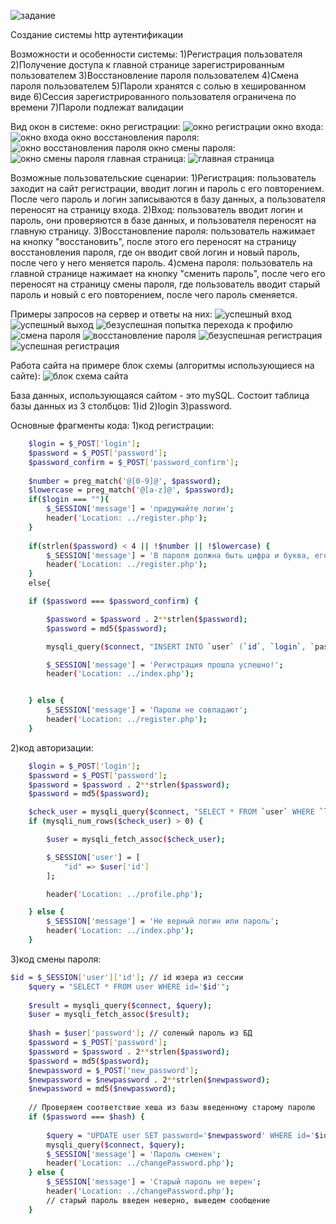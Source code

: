 ![задание](https://github.com/FedrovSergey/Lab-1-log-in-and-out/blob/main/lab1/pictures/%D0%B7%D0%B0%D0%B4%D0%B0%D0%BD%D0%B8%D0%B5.png)

Создание системы http аутентификации

Возможности и особенности системы: 
1)Регистрация пользователя
2)Получение доступа к главной странице зарегистрированным пользователем
3)Восстановление пароля пользователем
4)Смена пароля пользователем
5)Пароли хранятся с солью в хешированном виде
6)Сессия зарегистрированного пользователя ограничена по времени
7)Пароли подлежат валидации

Вид окон в системе:
окно регистрации:
![окно регистрации](https://github.com/FedrovSergey/Lab-1-log-in-and-out/blob/main/lab1/pictures/%D0%BF%D0%B5%D1%80%D0%B2%D0%BE%D0%B5%20%D0%BE%D0%BA%D0%BD%D0%BE.png)
окно входа:
![окно входа](https://github.com/FedrovSergey/Lab-1-log-in-and-out/blob/main/lab1/pictures/%D0%B2%D1%82%D0%BE%D1%80%D0%BE%D0%B5%20%D0%BE%D0%BA%D0%BD%D0%BE.png)
окно восстановления пароля:
![окно восстановления пароля](https://github.com/FedrovSergey/Lab-1-log-in-and-out/blob/main/lab1/pictures/%D1%82%D1%80%D0%B5%D1%82%D0%B8%D0%B5%20%D0%BE%D0%BA%D0%BD%D0%BE.png)
окно смены пароля:
![окно смены пароля](https://github.com/FedrovSergey/Lab-1-log-in-and-out/blob/main/lab1/pictures/%D1%87%D0%B5%D1%82%D0%B2%D0%B5%D1%80%D1%82%D0%BE%D0%B5%20%D0%BE%D0%BA%D0%BD%D0%BE.png)
главная страница:
![главная страница](https://github.com/FedrovSergey/Lab-1-log-in-and-out/blob/main/lab1/pictures/%D0%BF%D1%8F%D1%82%D0%BE%D0%B5%20%D0%BE%D0%BA%D0%BD%D0%BE.png)

Возможные пользовательские сценарии:
1)Регистрация:
пользователь заходит на сайт регистрации, вводит логин и пароль с его повторением. После чего пароль и логин записываются в базу данных, а пользователя переносят на страницу входа.
2)Вход:
пользователь вводит логин и пароль, они проверяются в базе данных, и пользователя переносят на главную страницу.
3)Восстановление пароля:
пользователь нажимает на кнопку "восстановить", после этого его переносят на страницу восстановления пароля, где он вводит свой логин и новый пароль, после чего у него меняется пароль.
4)смена пароля: пользователь на главной странице нажимает на кнопку "сменить пароль", после чего его переносят на страницу смены пароля, где пользователь вводит старый пароль и новый с его повторением, после чего пароль сменяется.

Примеры запросов на сервер и ответы на них:
![успешный вход](https://github.com/FedrovSergey/Lab-1-log-in-and-out/blob/main/lab1/pictures/%D0%B7%D0%B0%D0%BF%D1%80%D0%BE%D1%81%D1%8B/Untitled%20(1).png)
![успешный выход](https://github.com/FedrovSergey/Lab-1-log-in-and-out/blob/main/lab1/pictures/%D0%B7%D0%B0%D0%BF%D1%80%D0%BE%D1%81%D1%8B/Untitled%20(2).png)
![безуспешная попытка перехода к профилю](https://github.com/FedrovSergey/Lab-1-log-in-and-out/blob/main/lab1/pictures/%D0%B7%D0%B0%D0%BF%D1%80%D0%BE%D1%81%D1%8B/Untitled%20(3).png)
![смена пароля](https://github.com/FedrovSergey/Lab-1-log-in-and-out/blob/main/lab1/pictures/%D0%B7%D0%B0%D0%BF%D1%80%D0%BE%D1%81%D1%8B/Untitled%20(4).png)
![восстановление пароля](https://github.com/FedrovSergey/Lab-1-log-in-and-out/blob/main/lab1/pictures/%D0%B7%D0%B0%D0%BF%D1%80%D0%BE%D1%81%D1%8B/Untitled%20(5).png)
![безуспешная регистрация](https://github.com/FedrovSergey/Lab-1-log-in-and-out/blob/main/lab1/pictures/%D0%B7%D0%B0%D0%BF%D1%80%D0%BE%D1%81%D1%8B/Untitled%20(6).png)
![успешная регистрация](https://github.com/FedrovSergey/Lab-1-log-in-and-out/blob/main/lab1/pictures/%D0%B7%D0%B0%D0%BF%D1%80%D0%BE%D1%81%D1%8B/Untitled.png)

Работа сайта на примере блок схемы (алгоритмы использующиеся на сайте):
![блок схема сайта](https://github.com/FedrovSergey/Lab-1-log-in-and-out/blob/main/lab1/pictures/%D0%B1%D0%BB%D0%BE%D0%BA%20%D1%81%D1%85%D0%B5%D0%BC%D0%B0%20%D0%BB%D1%80-1%20%D0%BE%D0%BF.png)

База данных, использующаяся сайтом - это mySQL. Состоит таблица базы данных из 3 столбцов:
1)id  2)login  3)password.

Основные фрагменты кода:
1)код регистрации:
```sh
    $login = $_POST['login'];
    $password = $_POST['password'];
    $password_confirm = $_POST['password_confirm'];
	
	$number = preg_match('@[0-9]@', $password);
	$lowercase = preg_match('@[a-z]@', $password);
	if($login === ""){
		$_SESSION['message'] = 'придумайте логин';
		header('Location: ../register.php');
	}
 
	if(strlen($password) < 4 || !$number || !$lowercase) {
		$_SESSION['message'] = 'В пароля должна быть цифра и буква, его длина должна быть больше 4';
		header('Location: ../register.php');
	}
	else{

    if ($password === $password_confirm) {

		$password = $password . 2**strlen($password);
        $password = md5($password);

        mysqli_query($connect, "INSERT INTO `user` (`id`, `login`, `password`) VALUES (NULL, '$login', '$password')");

        $_SESSION['message'] = 'Регистрация прошла успешно!';
        header('Location: ../index.php');


    } else {
        $_SESSION['message'] = 'Пароли не совпадают';
        header('Location: ../register.php');
    }
```
2)код авторизации:
```sh
    $login = $_POST['login'];
    $password = $_POST['password'];
	$password = $password . 2**strlen($password);
    $password = md5($password);

    $check_user = mysqli_query($connect, "SELECT * FROM `user` WHERE `login` = '$login' AND `password` = '$password'");
    if (mysqli_num_rows($check_user) > 0) {

        $user = mysqli_fetch_assoc($check_user);

        $_SESSION['user'] = [
            "id" => $user['id']
        ];

        header('Location: ../profile.php');

    } else {
        $_SESSION['message'] = 'Не верный логин или пароль';
        header('Location: ../index.php');
    }
```
3)код смены пароля:
```sh
$id = $_SESSION['user']['id']; // id юзера из сессии
	$query = "SELECT * FROM user WHERE id='$id'";
	
	$result = mysqli_query($connect, $query);
	$user = mysqli_fetch_assoc($result);
	
	$hash = $user['password']; // соленый пароль из БД
	$password = $_POST['password'];
	$password = $password . 2**strlen($password);
    $password = md5($password);
	$newpassword = $_POST['new_password'];
	$newpassword = $newpassword . 2**strlen($newpassword);
    $newpassword = md5($newpassword);
	
	// Проверяем соответствие хеша из базы введенному старому паролю
	if ($password === $hash) {
		
		$query = "UPDATE user SET password='$newpassword' WHERE id='$id'";
		mysqli_query($connect, $query);
		$_SESSION['message'] = 'Пароль сменен';
		header('Location: ../changePassword.php');
	} else {
		$_SESSION['message'] = 'Старый пароль не верен';
        header('Location: ../changePassword.php');
		// старый пароль введен неверно, выведем сообщение
	}
```
